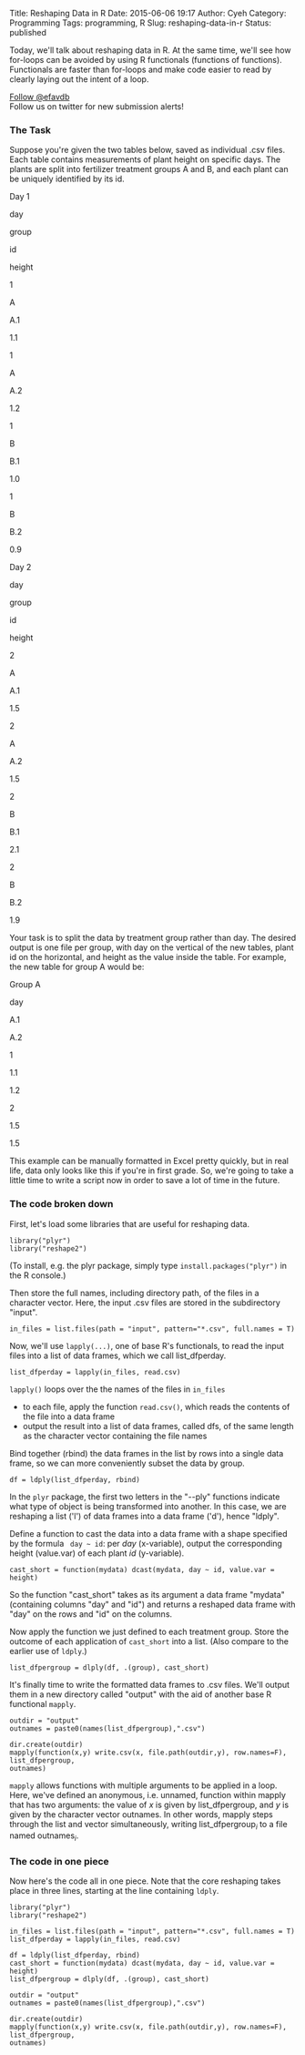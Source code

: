 Title: Reshaping Data in R
Date: 2015-06-06 19:17
Author: Cyeh
Category: Programming
Tags: programming, R
Slug: reshaping-data-in-r
Status: published


Today, we'll talk about reshaping data in R. At the same time, we'll see how for-loops can be avoided by using R functionals (functions of functions). Functionals are faster than for-loops and make code easier to read by clearly laying out the intent of a loop.  

[Follow @efavdb](http://twitter.com/efavdb)  
Follow us on twitter for new submission alerts!

### The Task

Suppose you're given the two tables below, saved as individual .csv files.  Each table contains measurements of plant height on specific days. The plants are split into fertilizer treatment groups A and B, and each plant can be uniquely identified by its id.

Day 1

day

group

id

height

1

A

A.1

1.1

1

A

A.2

1.2

1

B

B.1

1.0

1

B

B.2

0.9

Day 2

day

group

id

height

2

A

A.1

1.5

2

A

A.2

1.5

2

B

B.1

2.1

2

B

B.2

1.9

Your task is to split the data by treatment group rather than day. The desired output is one file per group, with day on the vertical of the new tables, plant id on the horizontal, and height as the value inside the table. For example, the new table for group A would be:

Group A

day

A.1

A.2

1

1.1

1.2

2

1.5

1.5

This example can be manually formatted in Excel pretty quickly, but in real life, data only looks like this if you're in first grade. So, we're going to take a little time to write a script now in order to save a lot of time in the future.

### The code broken down

First, let's load some libraries that are useful for reshaping data.

```  
library("plyr")  
library("reshape2")  
```

(To install, e.g. the plyr package, simply type `install.packages("plyr")` in the R console.)

Then store the full names, including directory path, of the files in a character vector. Here, the input .csv files are stored in the subdirectory "input".

```  
in_files = list.files(path = "input", pattern="*.csv", full.names = T)  
```

Now, we'll use `lapply(...)`, one of base R's functionals, to read the input files into a list of data frames, which we call list_dfperday.

```  
list_dfperday = lapply(in_files, read.csv)  
```

`lapply()` loops over the the names of the files in `in_files`

-   to each file, apply the function `read.csv()`, which reads the contents of the file into a data frame
-   output the result into a list of data frames, called dfs, of the same length as the character vector containing the file names

Bind together (rbind) the data frames in the list by rows into a single data frame, so we can more conveniently subset the data by group.

```  
df = ldply(list_dfperday, rbind)  
```

In the `plyr` package, the first two letters in the "--ply" functions indicate what type of object is being transformed into another. In this case, we are reshaping a list ('l') of data frames into a data frame ('d'), hence "ldply".

Define a function to cast the data into a data frame with a shape specified by the formula ` day ~ id`: per *day* (x-variable), output the corresponding height (value.var) of each plant *id* (y-variable).

```  
cast_short = function(mydata) dcast(mydata, day ~ id, value.var = height)  
```

So the function "cast_short" takes as its argument a data frame "mydata" (containing columns "day" and "id") and returns a reshaped data frame with "day" on the rows and "id" on the columns.

Now apply the function we just defined to each treatment group. Store the outcome of each application of `cast_short` into a list. (Also compare to the earlier use of `ldply`.)

```  
list_dfpergroup = dlply(df, .(group), cast_short)  
```

It's finally time to write the formatted data frames to .csv files. We'll output them in a new directory called "output" with the aid of another base R functional `mapply`.

```  
outdir = "output"  
outnames = paste0(names(list_dfpergroup),".csv")

dir.create(outdir)  
mapply(function(x,y) write.csv(x, file.path(outdir,y), row.names=F),  
list_dfpergroup,  
outnames)  
```

`mapply` allows functions with multiple arguments to be applied in a loop. Here, we've defined an anonymous, i.e. unnamed, function within mapply that has two arguments: the value of *x* is given by list_dfpergroup, and *y* is given by the character vector outnames. In other words, mapply steps through the list and vector simultaneously, writing list_dfpergroup$_i$ to a file named outnames$_i$.

### The code in one piece

Now here's the code all in one piece. Note that the core reshaping takes place in three lines, starting at the line containing `ldply`.

```  
library("plyr")  
library("reshape2")

in_files = list.files(path = "input", pattern="*.csv", full.names = T)  
list_dfperday = lapply(in_files, read.csv)

df = ldply(list_dfperday, rbind)  
cast_short = function(mydata) dcast(mydata, day ~ id, value.var = height)  
list_dfpergroup = dlply(df, .(group), cast_short)

outdir = "output"  
outnames = paste0(names(list_dfpergroup),".csv")

dir.create(outdir)  
mapply(function(x,y) write.csv(x, file.path(outdir,y), row.names=F),  
list_dfpergroup,  
outnames)  
```
